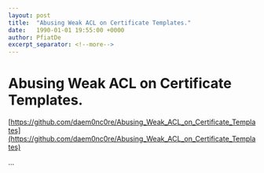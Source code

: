 ```yaml
---
layout: post
title:  "Abusing Weak ACL on Certificate Templates."
date:   1990-01-01 19:55:00 +0000
author: PfiatDe
excerpt_separator: <!--more-->
---
```


# Abusing Weak ACL on Certificate Templates.

[https://github.com/daem0nc0re/Abusing_Weak_ACL_on_Certificate_Templates](https://github.com/daem0nc0re/Abusing_Weak_ACL_on_Certificate_Templates)

...
<!--more-->
